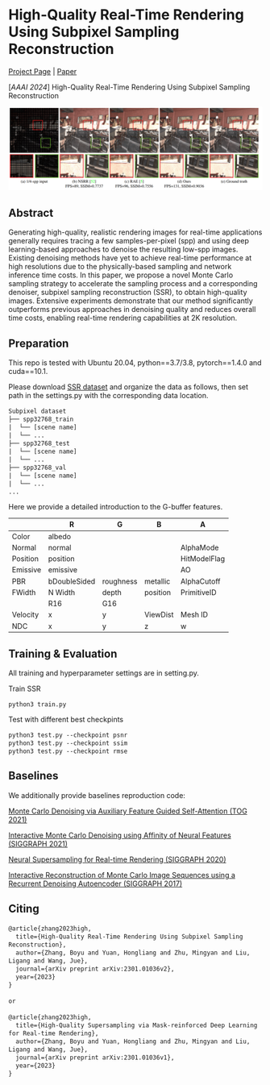 # High-Quality Real-Time Rendering Using Subpixel Sampling Reconstruction
[Project Page](https://thatbobo.com/SSR.github.io/) | [Paper](https://arxiv.org/abs/2301.01036) 

[_AAAI 2024_] High-Quality Real-Time Rendering Using Subpixel Sampling Reconstruction




<div align=center>

<img src="https://github.com/Luciferbobo/SSR/blob/main/images/tf.png" width="1000"> 

</div>

## Abstract

Generating high-quality, realistic rendering images for real-time applications generally requires tracing a few samples-per-pixel (spp) and using deep learning-based approaches to denoise the resulting low-spp images. Existing denoising methods have yet to achieve real-time performance at high resolutions due to the physically-based sampling and network inference time costs. In this paper, we propose a novel Monte Carlo sampling strategy to accelerate the sampling process and a corresponding denoiser, subpixel sampling reconstruction (SSR), to obtain high-quality images. Extensive experiments demonstrate that our method significantly outperforms previous approaches in denoising quality and reduces overall time costs, enabling real-time rendering capabilities at 2K resolution.

## Preparation

This repo is tested with Ubuntu 20.04, python==3.7/3.8, pytorch==1.4.0 and cuda==10.1.

Please download [SSR dataset](https://pan.baidu.com/s/1rwoE82xNisf--xBD5mwjUg?pwd=ssr8) and organize the data as follows, then set path in the settings.py with the corresponding data location.

```
Subpixel dataset
├── spp32768_train
|  └── [scene name]
|  └── ...
├── spp32768_test
|  └── [scene name]
|  └── ...
├── spp32768_val
|  └── [scene name]
|  └── ...
...
```

Here we provide a detailed introduction to the G-buffer features.

<div align="center">

|          | R             | G         | B         | A               |
|----------|---------------|-----------|-----------|-----------------|
| Color    | albedo        |           |           |                 |
| Normal   | normal        |           |           | AlphaMode       |
| Position | position      |           |           | HitModelFlag    |
| Emissive | emissive      |           |           | AO              |
| PBR      | bDoubleSided  | roughness | metallic  | AlphaCutoff     |
| FWidth   | N Width       | depth     | position  | PrimitiveID     |
|          | R16           | G16       |           |                 |
| Velocity | x             | y         | ViewDist  | Mesh ID         |
| NDC      | x             | y         | z         | w               |

</div>



## Training & Evaluation

All training and hyperparameter settings are in setting.py.

Train SSR 
```
python3 train.py
```

Test with different best checkpints
```
python3 test.py --checkpoint psnr
python3 test.py --checkpoint ssim
python3 test.py --checkpoint rmse
```

## Baselines

We additionally provide baselines reproduction code:

[Monte Carlo Denoising via Auxiliary Feature Guided Self-Attention (TOG 2021)](https://aatr0x13.github.io/AFGSA.github.io/afgsa.html)

[Interactive Monte Carlo Denoising using Affinity of Neural Features (SIGGRAPH 2021)](https://www.mustafaisik.net/anf/)

[Neural Supersampling for Real-time Rendering (SIGGRAPH 2020)](https://research.facebook.com/publications/neural-supersampling-for-real-time-rendering/)

[Interactive Reconstruction of Monte Carlo Image Sequences using a Recurrent Denoising Autoencoder (SIGGRAPH 2017)](https://research.nvidia.com/publication/2017-07_interactive-reconstruction-monte-carlo-image-sequences-using-recurrent)


## Citing
```
@article{zhang2023high,
  title={High-Quality Real-Time Rendering Using Subpixel Sampling Reconstruction},
  author={Zhang, Boyu and Yuan, Hongliang and Zhu, Mingyan and Liu, Ligang and Wang, Jue},
  journal={arXiv preprint arXiv:2301.01036v2},
  year={2023}
}

or

@article{zhang2023high,
  title={High-Quality Supersampling via Mask-reinforced Deep Learning for Real-time Rendering},
  author={Zhang, Boyu and Yuan, Hongliang and Zhu, Mingyan and Liu, Ligang and Wang, Jue},
  journal={arXiv preprint arXiv:2301.01036v1},
  year={2023}
}
```
